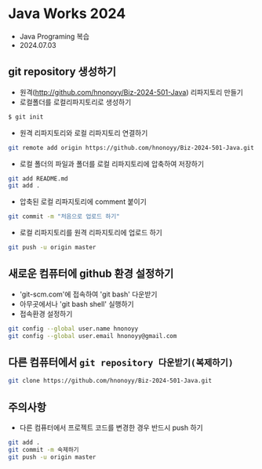 # Java Works 2024
- Java Programing 복습
- 2024.07.03

## git repository 생성하기
- 원격(http://github.com/hnonoyy/Biz-2024-501-Java) 리파지토리 만들기
- 로컬폴더를 로컬리파지토리로 생성하기
```bash
$ git init
```
- 원격 리파지토리와 로컬 리파지토리 연결하기
```bash
git remote add origin https://github.com/hnonoyy/Biz-2024-501-Java.git
```
- 로컬 폴더의 파일과 폴더를 로컬 리파지토리에 압축하여 저장하기
```bash
git add README.md
git add .
```
- 압축된 로컬 리파지토리에 comment 붙이기
```bash
git commit -m "처음으로 업로드 하기"
```
- 로컬 리파지토리를 원격 리파지토리에 업로드 하기
```bash
git push -u origin master
```

## 새로운 컴퓨터에 github 환경 설정하기
- 'git-scm.com'에 접속하여 'git bash' 다운받기
- 아무곳에서나 'git bash shell' 실행하기
- 접속환경 설정하기 
```bash
git config --global user.name hnonoyy
git config --global user.email hnonoyy@gmail.com
```

## 다른 컴퓨터에서 `git repository 다운받기(복제하기)`
```bash
git clone https://github.com/hnonoyy/Biz-2024-501-Java.git
```

## 주의사항
- 다른 컴퓨터에서 프로젝트 코드를 변경한 경우 반드시 push 하기
```bash
git add .
git commit -m 숙제하기
git push -u origin master
```

